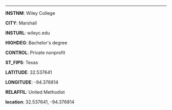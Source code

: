 
---
**INSTNM**: Wiley College

**CITY**: Marshall

**INSTURL**: wileyc.edu

**HIGHDEG**: Bachelor's degree

**CONTROL**: Private nonprofit

**ST_FIPS**: Texas

**LATITUDE**: 32.537641

**LONGITUDE**: -94.376814

**RELAFFIL**: United Methodist

**location**: 32.537641, -94.376814